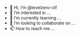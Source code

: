 - 👋 Hi, I’m @levelzero-ctf
- 👀 I’m interested in ...
- 🌱 I’m currently learning ...
- 💞️ I’m looking to collaborate on ...
- 📫 How to reach me ...

<!---
levelzero-ctf/levelzero-ctf is a ✨ special ✨ repository because its `README.md` (this file) appears on your GitHub profile.
You can click the Preview link to take a look at your changes.
--->
